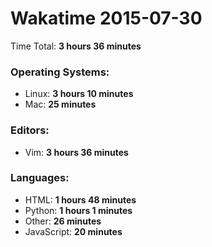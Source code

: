# Wakatime 2015-07-30

Time Total: **3 hours 36 minutes**

### Operating Systems:
- Linux: **3 hours 10 minutes** 
- Mac: **25 minutes** 

### Editors:
- Vim: **3 hours 36 minutes** 

### Languages:
- HTML: **1 hours 48 minutes** 
- Python: **1 hours 1 minutes** 
- Other: **26 minutes** 
- JavaScript: **20 minutes** 

